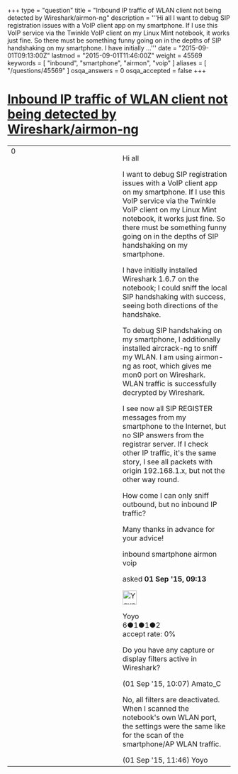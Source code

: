 +++
type = "question"
title = "Inbound IP traffic of WLAN client not being detected by Wireshark/airmon-ng"
description = '''Hi all I want to debug SIP registration issues with a VoIP client app on my smartphone. If I use this VoIP service via the Twinkle VoIP client on my Linux Mint notebook, it works just fine. So there must be something funny going on in the depths of SIP handshaking on my smartphone. I have initially ...'''
date = "2015-09-01T09:13:00Z"
lastmod = "2015-09-01T11:46:00Z"
weight = 45569
keywords = [ "inbound", "smartphone", "airmon", "voip" ]
aliases = [ "/questions/45569" ]
osqa_answers = 0
osqa_accepted = false
+++

<div class="headNormal">

# [Inbound IP traffic of WLAN client not being detected by Wireshark/airmon-ng](/questions/45569/inbound-ip-traffic-of-wlan-client-not-being-detected-by-wiresharkairmon-ng)

</div>

<div id="main-body">

<div id="askform">

<table id="question-table" style="width:100%;"><colgroup><col style="width: 50%" /><col style="width: 50%" /></colgroup><tbody><tr class="odd"><td style="width: 30px; vertical-align: top"><div class="vote-buttons"><span id="post-45569-upvote" class="ajax-command post-vote up" rel="nofollow" title="I like this post (click again to cancel)"> </span><div id="post-45569-score" class="post-score" title="current number of votes">0</div><span id="post-45569-downvote" class="ajax-command post-vote down" rel="nofollow" title="I dont like this post (click again to cancel)"> </span> <span id="favorite-mark" class="ajax-command favorite-mark" rel="nofollow" title="mark/unmark this question as favorite (click again to cancel)"> </span><div id="favorite-count" class="favorite-count"></div></div></td><td><div id="item-right"><div class="question-body"><p>Hi all</p><p>I want to debug SIP registration issues with a VoIP client app on my smartphone. If I use this VoIP service via the Twinkle VoIP client on my Linux Mint notebook, it works just fine. So there must be something funny going on in the depths of SIP handshaking on my smartphone.</p><p>I have initially installed Wireshark 1.6.7 on the notebook; I could sniff the local SIP handshaking with success, seeing both directions of the handshake.</p><p>To debug SIP handshaking on my smartphone, I additionally installed aircrack-ng to sniff my WLAN. I am using airmon-ng as root, which gives me mon0 port on Wireshark. WLAN traffic is successfully decrypted by Wireshark.</p><p>I see now all SIP REGISTER messages from my smartphone to the Internet, but no SIP answers from the registrar server. If I check other IP traffic, it's the same story, I see all packets with origin 192.168.1.x, but not the other way round.</p><p>How come I can only sniff outbound, but no inbound IP traffic?</p><p>Many thanks in advance for your advice!</p></div><div id="question-tags" class="tags-container tags"><span class="post-tag tag-link-inbound" rel="tag" title="see questions tagged &#39;inbound&#39;">inbound</span> <span class="post-tag tag-link-smartphone" rel="tag" title="see questions tagged &#39;smartphone&#39;">smartphone</span> <span class="post-tag tag-link-airmon" rel="tag" title="see questions tagged &#39;airmon&#39;">airmon</span> <span class="post-tag tag-link-voip" rel="tag" title="see questions tagged &#39;voip&#39;">voip</span></div><div id="question-controls" class="post-controls"></div><div class="post-update-info-container"><div class="post-update-info post-update-info-user"><p>asked <strong>01 Sep '15, 09:13</strong></p><img src="https://secure.gravatar.com/avatar/40cd74f886bdf77ab6ecdb293f43d10d?s=32&amp;d=identicon&amp;r=g" class="gravatar" width="32" height="32" alt="Yoyo&#39;s gravatar image" /><p><span>Yoyo</span><br />
<span class="score" title="6 reputation points">6</span><span title="1 badges"><span class="badge1">●</span><span class="badgecount">1</span></span><span title="1 badges"><span class="silver">●</span><span class="badgecount">1</span></span><span title="2 badges"><span class="bronze">●</span><span class="badgecount">2</span></span><br />
<span class="accept_rate" title="Rate of the user&#39;s accepted answers">accept rate:</span> <span title="Yoyo has no accepted answers">0%</span></p></div></div><div id="comments-container-45569" class="comments-container"><span id="45570"></span><div id="comment-45570" class="comment"><div id="post-45570-score" class="comment-score"></div><div class="comment-text"><p>Do you have any capture or display filters active in Wireshark?</p></div><div id="comment-45570-info" class="comment-info"><span class="comment-age">(01 Sep '15, 10:07)</span> <span class="comment-user userinfo">Amato_C</span></div></div><span id="45574"></span><div id="comment-45574" class="comment"><div id="post-45574-score" class="comment-score"></div><div class="comment-text"><p>No, all filters are deactivated. When I scanned the notebook's own WLAN port, the settings were the same like for the scan of the smartphone/AP WLAN traffic.</p></div><div id="comment-45574-info" class="comment-info"><span class="comment-age">(01 Sep '15, 11:46)</span> <span class="comment-user userinfo">Yoyo</span></div></div></div><div id="comment-tools-45569" class="comment-tools"></div><div class="clear"></div><div id="comment-45569-form-container" class="comment-form-container"></div><div class="clear"></div></div></td></tr></tbody></table>

</div>

</div>


